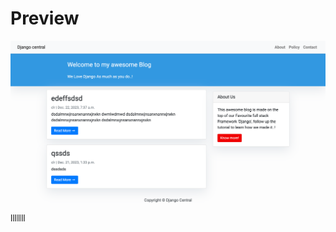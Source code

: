 # Preview

![Name](https://github.com/dystaSatria/Django-Python/blob/main/FirstCollegeApplication/mysite/Django-Central.png)
lllllll
